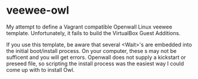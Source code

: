 veewee-owl
==========

My attempt to define a Vagrant compatible Openwall Linux veewee template.  Unfortunately, it fails to build the VirtualBox Guest Additions.

If you use this template, be aware that several \<Wait\>'s are embedded into the initial boot/install process. On your computer, these <Wait>s may not be sufficent and you will get errors.  Openwall does not supply a kickstart or preseed file, so scripting the install process was the easiest way I could come up with to install Owl.
